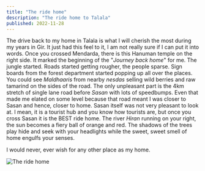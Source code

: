 ```yaml
---
title: "The ride home"
description: "The ride home to Talala"
published: 2022-11-28
---
```

The drive back to my home in Talala is what I will cherish the most during my
years in Gir. It just had this feel to it, I am not really sure if I can put it
into words.
Once you crossed Mendarda, there is this Hanuman temple on the right side. It
marked the beginning of the "*Journey back home*" for me. The jungle started.
Roads started getting rougher, the people sparse. Sign boards from the forest
department started popping up all over the places. You could see *Maldhaaris*
from nearby *nesdas*  selling wild berries and raw tamarind on the sides of the
road.
The only unpleasant part is the 4km stretch of single lane road before *Sasan*
with lots of speedbumps. Even that made me elated on some level because that
road meant I was closer to Sasan and hence, closer to home. Sasan itself was
not very pleasant to look at. I mean, it is a tourist hub and you know how
tourists are, but once you cross Sasan it is the BEST ride home. 
The river *Hiran* running on your right, the sun becomes a fiery ball of orange
and red. The shadows of the trees play hide and seek with your headlights while
the sweet, sweet smell of home engulfs your senses.

I would never, ever wish for any other place as my home.

![The ride home](/the_ride_home.gif)


